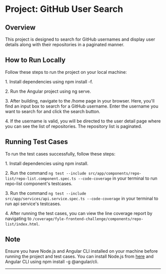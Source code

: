 # Project: GitHub User Search

## Overview

This project is designed to search for GitHub usernames and display user details along with their repositories in a paginated manner.

## How to Run Locally

Follow these steps to run the project on your local machine:

1\. Install dependencies using npm install -f.

2\. Run the Angular project using ng serve.

3\. After building, navigate to the /home page in your browser. Here, you'll find an input box to search for a GitHub username. Enter the username you want to search for and click the search button.

4\. If the username is valid, you will be directed to the user detail page where you can see the list of repositories. The repository list is paginated.

## Running Test Cases

To run the test cases successfully, follow these steps:

1\. Install dependencies using npm install.

2\. Run the command `ng test --include src/app/components/repo-list/repo-list.component.spec.ts --code-coverage` in your terminal to run repo-list component's testcases.

3\. Run the command `ng test --include src/app/services/api.service.spec.ts --code-coverage` in your terminal to run api service's testcases.

4\. After running the test cases, you can view the line coverage report by navigating to `/coverage/fyle-frontend-challenge/components/repo-list/index.html`.

## Note

Ensure you have Node.js and Angular CLI installed on your machine before running the project and test cases. You can install Node.js from [here](https://nodejs.org/) and Angular CLI using npm install -g @angular/cli.

---
